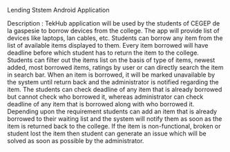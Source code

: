 Lending Ststem Android Application

Description : TekHub application will be used by the students of CEGEP de la gaspesie to borrow devices from the college. The app will provide list of devices like laptops, lan cables, etc. Students can borrow any item from the list of available items displayed to them. Every item borrowed will have deadline before which student has to return the item to the college. Students can filter out the items list on the basis of type of items, newest added, most borrowed items, ratings by user or can directly search the item in search bar. When an item is borrowed, it will be marked unavailable by the system until return back and the administrator is notified regarding the item. The students can check deadline of any item that is already borrowed but cannot check who borrowed it, whereas administrator can check deadline of any item that is borrowed along with who borrowed it. Depending upon the requirement students can add an item that is already borrowed to their waiting list and the system will notify them as soon as the item is returned back to the college. If the item is non-functional, broken or student lost the item then student can generate an issue which will be solved as soon as possible by the administrator.
